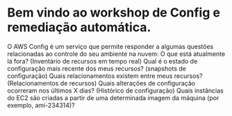 # Bem vindo ao workshop de Config e remediação automática.
O AWS Config é um serviço que permite responder a algumas questões relacionadas ao controle do seu ambiente na nuvem:
O que está atualmente lá fora? (Inventário de recursos em tempo real)
Qual é o estado de configuração mais recente dos meus recursos? (snapshots de configuração)
Quais relacionamentos existem entre meus recursos? (Relacionamentos de recursos)
Quais alterações de configuração ocorreram nos últimos X dias? (Histórico de configuração)
Quais instâncias do EC2 são criadas a partir de uma determinada imagem da máquina (por exemplo, ami-234314)?

